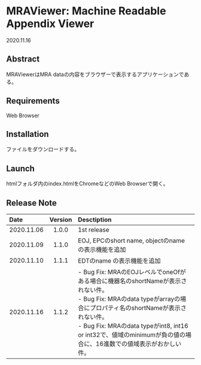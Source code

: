 # MRAViewer: Machine Readable Appendix Viewer

2020.11.16

## Abstract

MRAViewerはMRA dataの内容をブラウザーで表示するアプリケーションである。  

## Requirements

Web Browser  

## Installation

ファイルをダウンロードする。  

## Launch

htmlフォルダ内のindex.htmlをChromeなどのWeb Browserで開く。

## Release Note

Date      |Version |Desctiption
:---------|:------:|:-----------
2020.11.06|1.0.0   | 1st release
2020.11.09|1.1.0   | EOJ, EPCのshort name, objectのname の表示機能を追加
2020.11.10|1.1.1   | EDTのname の表示機能を追加
2020.11.16|1.1.2   | - Bug Fix: MRAのEOJレベルでoneOfがある場合に機器名のshortNameが表示されない件。<br>- Bug Fix: MRAのdata typeがarrayの場合にプロパティ名のshortNameが表示されない件。<br>- Bug Fix: MRAのdata typeがint8, int16 or int32で、値域のminimumが負の値の場合に、16進数での値域表示がおかしい件。
